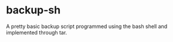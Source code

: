# backup-sh
A pretty basic backup script programmed using the bash shell and implemented through tar.
